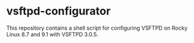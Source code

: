 # vsftpd-configurator
This repository contains a shell script for configuring VSFTPD on Rocky Linux 8.7 and 9.1 with VSFTPD 3.0.5.
